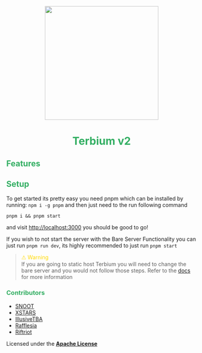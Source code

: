 <img src="./card.png" style="display: block; margin-left: auto; margin-right: auto; width: 300px;"></img>

<center>
    <h1 style="color: #32ae62;">Terbium v2</h1>
</center>

## <span style="color: #32ae62;">Features</span>
## <span style="color: #32ae62;">Setup</span>

To get started its pretty easy you need pnpm which can be installed by running: `npm i -g pnpm` and then just need to the run following command
```
pnpm i && pnpm start
```
    
and visit [http://localhost:3000](http://localhost:3000) you should be good to go!

If you wish to not start the server with the Bare Server Functionality you can just run `pnpm run dev`, its highly recommended to just run `pnpm start`

> <span style="font-family: none; color: #ffd900;">⚠</span> <span style="color: #ffd900;">Warning</span><br>
> If you are going to static host Terbium you will need to change the bare server and you would not follow those steps. Refer to the [docs](https://github.com/z1g-project/Terbium/wiki/Deploy-to-Cloudflare-Pages) for more information

### <span style="color: #32ae62;">Contributors</span>

- [SNOOT</span>](https://github.com/NovaAppsInc)
- [XSTARS](https://github.com/Notplayingallday383)
- [IllusiveTBA](https://github.com/illusionTBA)
- [Rafflesia](https://github.com/ProgrammerIn-wonderland)
- [Riftriot](https://github.com/Riftriot)

Licensed under the [**Apache License**](https://github.com/TerbiumOS/terbulence/blob/main/LICENSE.txt)
